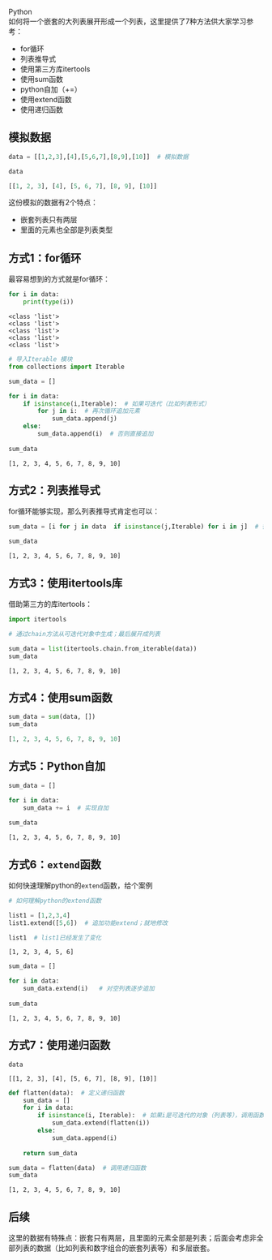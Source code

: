 Python<br />如何将一个嵌套的大列表展开形成一个列表，这里提供了7种方法供大家学习参考：

- for循环
- 列表推导式
- 使用第三方库itertools
- 使用sum函数
- python自加（+=）
- 使用extend函数
- 使用递归函数
<a name="to4Ok"></a>
## 模拟数据
```python
data = [[1,2,3],[4],[5,6,7],[8,9],[10]]  # 模拟数据

data
```
```python
[[1, 2, 3], [4], [5, 6, 7], [8, 9], [10]]
```
这份模拟的数据有2个特点：

- 嵌套列表只有两层
- 里面的元素也全部是列表类型
<a name="cHOp8"></a>
## 方式1：for循环
最容易想到的方式就是for循环：
```python
for i in data:
    print(type(i))
```
```
<class 'list'>
<class 'list'>
<class 'list'>
<class 'list'>
<class 'list'>
```
```python
# 导入Iterable 模块
from collections import Iterable 

sum_data = []

for i in data:
    if isinstance(i,Iterable):  # 如果可迭代（比如列表形式）
        for j in i:  # 再次循环追加元素
            sum_data.append(j)  
    else:
        sum_data.append(i)  # 否则直接追加
        
sum_data
```
```
[1, 2, 3, 4, 5, 6, 7, 8, 9, 10]
```
<a name="O5C62"></a>
## 方式2：列表推导式
for循环能够实现，那么列表推导式肯定也可以：
```python
sum_data = [i for j in data  if isinstance(j,Iterable) for i in j]  # 循环一定是从大到小

sum_data
```
```
[1, 2, 3, 4, 5, 6, 7, 8, 9, 10]
```
<a name="H1Jd1"></a>
## 方式3：使用itertools库
借助第三方的库itertools：
```python
import itertools

# 通过chain方法从可迭代对象中生成；最后展开成列表

sum_data = list(itertools.chain.from_iterable(data))
sum_data
```
```
[1, 2, 3, 4, 5, 6, 7, 8, 9, 10]
```
<a name="jtTMR"></a>
## 方式4：使用sum函数
```python
sum_data = sum(data, [])
sum_data
```
```python
[1, 2, 3, 4, 5, 6, 7, 8, 9, 10]
```
<a name="pxThs"></a>
## 方式5：Python自加
```python
sum_data = []

for i in data:
    sum_data += i  # 实现自加
    
sum_data
```
```
[1, 2, 3, 4, 5, 6, 7, 8, 9, 10]
```
<a name="B6d4f"></a>
## 方式6：`extend`函数
如何快速理解python的`extend`函数，给个案例
```python
# 如何理解python的extend函数

list1 = [1,2,3,4]
list1.extend([5,6])  # 追加功能extend；就地修改

list1  # list1已经发生了变化
```
```
[1, 2, 3, 4, 5, 6]
```
```python
sum_data = [] 

for i in data:
    sum_data.extend(i)   # 对空列表逐步追加
    
sum_data
```
```
[1, 2, 3, 4, 5, 6, 7, 8, 9, 10]
```
<a name="O6uRP"></a>
## 方式7：使用递归函数
```
data
```
```
[[1, 2, 3], [4], [5, 6, 7], [8, 9], [10]]
```
```python
def flatten(data):  # 定义递归函数
    sum_data = []
    for i in data:
        if isinstance(i, Iterable):  # 如果i是可迭代的对象（列表等），调用函数本身；直到执行else语句
            sum_data.extend(flatten(i))
        else:
            sum_data.append(i)
    
    return sum_data
```
```python
sum_data = flatten(data)  # 调用递归函数
sum_data
```
```
[1, 2, 3, 4, 5, 6, 7, 8, 9, 10]
```
<a name="CgKYb"></a>
## 后续
这里的数据有特殊点：嵌套只有两层，且里面的元素全部是列表；后面会考虑非全部列表的数据（比如列表和数字组合的嵌套列表等）和多层嵌套。
